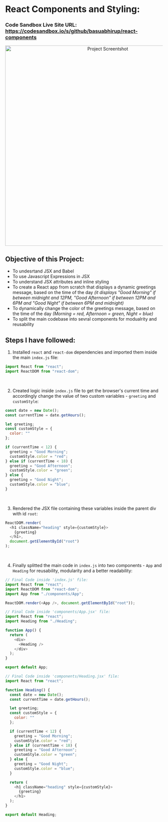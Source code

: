 # React Components and Styling:
### Code Sandbox Live Site URL: https://codesandbox.io/s/github/basuabhirup/react-components

<div align="center">
  <img src="https://i.ibb.co/7rMZJXC/image.png" width=640px alt="Project Screentshot">
</div>

## Objective of this Project:
* To undesrtand JSX and Babel
* To use Javascript Expressions in JSX
* To understand JSX attributes and inline styling 
* To create a React app from scratch that displays a dynamic greetings message, based on the time of the day _(it displays "Good Morning" if between midnight and 12PM, "Good Afternoon" if between 12PM and 6PM and "Good Night" if between 6PM and midnight)_
* To dynamically change the color of the greetings message, based on the time of the day _(Morning = red, Afternoon = green, Night = blue)_
* To split the main codebase into sevral components for modualrity and reusability

## Steps I have followed:
1. Installed `react` and `react-dom` dependencies and imported them inside the main `index.js` file:
```javascript
import React from "react";
import ReactDOM from "react-dom";
```
<br />

2. Created logic inside `index.js` file to get the browser's current time and accordingly change the value of two custom variables - `greeting` and `customStyle`:
```javascript
const date = new Date();
const currentTime = date.getHours();

let greeting;
const customStyle = {
  color: ""
};

if (currentTime < 12) {
  greeting = "Good Morning";
  customStyle.color = "red";
} else if (currentTime < 18) {
  greeting = "Good Afternoon";
  customStyle.color = "green";
} else {
  greeting = "Good Night";
  customStyle.color = "blue";
}
```
<br />

3. Rendered the JSX file containing these variables inside the parent div with id `root`:
```javascript
ReactDOM.render(
  <h1 className="heading" style={customStyle}>
    {greeting}
  </h1>,
  document.getElementById("root")
);
```
<br />

4. Finally splitted the main code in `index.js` into two components - `App` and `Heading` for reusability, modularity and a better readability:
```javascript
// Final Code inside 'index.js' file:
import React from "react";
import ReactDOM from "react-dom";
import App from "./components/App";

ReactDOM.render(<App />, document.getElementById("root"));
```

```javascript
// Final Code inside 'components/App.jsx' file:
import React from "react";
import Heading from "./Heading";

function App() {
  return (
    <div>
      <Heading />
    </div>
  );
}

export default App;
```

```javascript
// Final Code inside 'components/Heading.jsx' file:
import React from "react";

function Heading() {
  const date = new Date();
  const currentTime = date.getHours();

  let greeting;
  const customStyle = {
    color: ""
  };

  if (currentTime < 12) {
    greeting = "Good Morning";
    customStyle.color = "red";
  } else if (currentTime < 18) {
    greeting = "Good Afternoon";
    customStyle.color = "green";
  } else {
    greeting = "Good Night";
    customStyle.color = "blue";
  }

  return (
    <h1 className="heading" style={customStyle}>
      {greeting}
    </h1>
  );
}

export default Heading;
```
